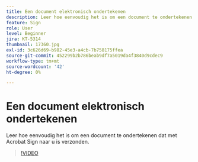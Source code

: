 ```yaml
---
title: Een document elektronisch ondertekenen
description: Leer hoe eenvoudig het is om een document te ondertekenen dat naar u is verzonden met Acrobat Sign
feature: Sign
role: User
level: Beginner
jira: KT-5314
thumbnail: 17360.jpg
exl-id: 3c626d69-b982-45e3-a4cb-7b758175ffea
source-git-commit: 452299b2b786beab9df7a5019da4f3840d9cdec9
workflow-type: tm+mt
source-wordcount: '42'
ht-degree: 0%

---
```


# Een document elektronisch ondertekenen

Leer hoe eenvoudig het is om een document te ondertekenen dat met Acrobat Sign naar u is verzonden.

>[!VIDEO](https://video.tv.adobe.com/v/344217?quality=12&learn=on&hidetitle=true)
